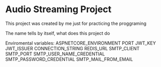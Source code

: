 # Audio Streaming Project

This project was created by me just for practicing the proggraming

The name tells by itself, what does this project do

Enviromental variables:
    ASPNETCORE_ENVIRONMENT
    PORT
    JWT_KEY
    JWT_ISSUER
    CONNECTION_STRING
    REDIS_URL
    SMTP_CLIENT
    SMTP_PORT
    SMTP_USER_NAME_CREDENTIAL
    SMTP_PASSWORD_CREDENTIAL
    SMTP_MAIL_FROM_EMAIL